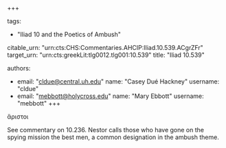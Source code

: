 +++

tags:
- "Iliad 10 and the Poetics of Ambush"

citable_urn: "urn:cts:CHS:Commentaries.AHCIP:Iliad.10.539.ACgrZFr"
target_urn: "urn:cts:greekLit:tlg0012.tlg001:10.539"
title: "Iliad 10.539"

authors:
- email: "cldue@central.uh.edu"
  name: "Casey Dué Hackney"
  username: "cldue"
- email: "mebbott@holycross.edu"
  name: "Mary Ebbott"
  username: "mebbott"
+++

<p>ἄριστοι</p><p>See commentary on 10.236. Nestor calls those who have gone on the spying mission the best men, a common designation in the ambush theme.   </p>